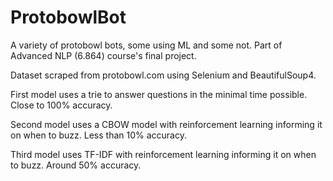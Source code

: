 # ProtobowlBot
A variety of protobowl bots, some using ML and some not. Part of Advanced NLP (6.864) course's final project.

Dataset scraped from protobowl.com using Selenium and BeautifulSoup4.

First model uses a trie to answer questions in the minimal time possible. Close to 100% accuracy.

Second model uses a CBOW model with reinforcement learning informing it on when to buzz. Less than 10% accuracy.

Third model uses TF-IDF with reinforcement learning informing it on when to buzz. Around 50% accuracy.

